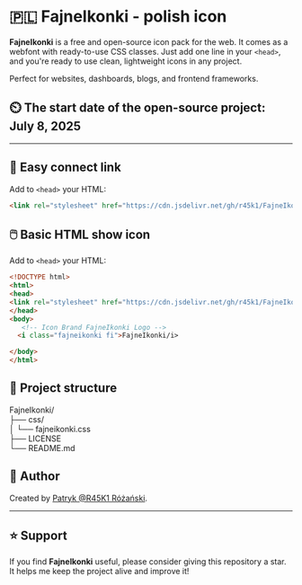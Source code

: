# 🇵🇱 FajneIkonki - polish icon

**FajneIkonki** is a free and open-source icon pack for the web. It comes as a webfont with ready-to-use CSS classes. Just add one line in your `<head>`, and you're ready to use clean, lightweight icons in any project.

Perfect for websites, dashboards, blogs, and frontend frameworks.

## ⏲️ The start date of the open-source project: July 8, 2025
---

## 🔧 Easy connect link

Add to `<head>` your HTML:

```html
<link rel="stylesheet" href="https://cdn.jsdelivr.net/gh/r45k1/FajneIkonki@main/css/fajneikonki.css" />
```
## 🖱️ Basic HTML show icon

Add to `<head>` your HTML:

```html
<!DOCTYPE html>
<html>
<head>
<link rel="stylesheet" href="https://cdn.jsdelivr.net/gh/r45k1/FajneIkonki@main/css/fajneikonki.css" />
</head>
<body>
   <!-- Icon Brand FajneIkonki Logo -->
  <i class="fajneikonki fi">FajneIkonki/i>

</body>
</html>
```
## 📁 Project structure
FajneIkonki/  
├── css/  
│ └── fajneikonki.css  
├── LICENSE  
└── README.md  

## 👤 Author

Created by [Patryk @R45K1 Różański](https://github.com/R45K1).

---

## ⭐ Support

If you find **FajneIkonki** useful, please consider giving this repository a star. It helps me keep the project alive and improve it!

